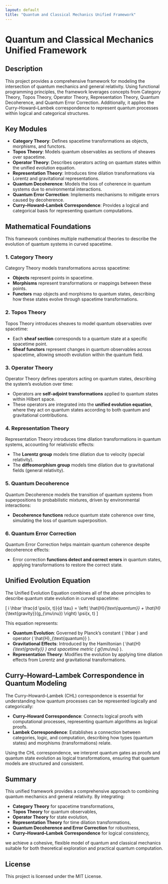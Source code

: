 ```yaml
---
layout: default
title: "Quantum and Classical Mechanics Unified Framework"
---
```


# Quantum and Classical Mechanics Unified Framework

## Description

This project provides a comprehensive framework for modeling the intersection of quantum mechanics and general relativity. Using functional programming principles, the framework leverages concepts from Category Theory, Topos Theory, Operator Theory, Representation Theory, Quantum Decoherence, and Quantum Error Correction. Additionally, it applies the Curry–Howard–Lambek correspondence to represent quantum processes within logical and categorical structures.

## Key Modules

- **Category Theory**: Defines spacetime transformations as objects, morphisms, and functors.
- **Topos Theory**: Models quantum observables as sections of sheaves over spacetime.
- **Operator Theory**: Describes operators acting on quantum states within the unified evolution equation.
- **Representation Theory**: Introduces time dilation transformations via Lorentz and gravitational representations.
- **Quantum Decoherence**: Models the loss of coherence in quantum systems due to environmental interactions.
- **Quantum Error Correction**: Implements mechanisms to mitigate errors caused by decoherence.
- **Curry–Howard–Lambek Correspondence**: Provides a logical and categorical basis for representing quantum computations.

## Mathematical Foundations

This framework combines multiple mathematical theories to describe the evolution of quantum systems in curved spacetime.

### 1. Category Theory

Category Theory models transformations across spacetime:

- **Objects** represent points in spacetime.
- **Morphisms** represent transformations or mappings between these points.
- **Functors** map objects and morphisms to quantum states, describing how these states evolve through spacetime transformations.

### 2. Topos Theory

Topos Theory introduces sheaves to model quantum observables over spacetime:

- Each **sheaf section** corresponds to a quantum state at a specific spacetime point.
- **Sheaf functors** represent changes in quantum observables across spacetime, allowing smooth evolution within the quantum field.

### 3. Operator Theory

Operator Theory defines operators acting on quantum states, describing the system’s evolution over time:

- Operators are **self-adjoint transformations** applied to quantum states within Hilbert space.
- These operators are integrated into the **unified evolution equation**, where they act on quantum states according to both quantum and gravitational contributions.

### 4. Representation Theory

Representation Theory introduces time dilation transformations in quantum systems, accounting for relativistic effects:

- The **Lorentz group** models time dilation due to velocity (special relativity).
- The **diffeomorphism group** models time dilation due to gravitational fields (general relativity).

### 5. Quantum Decoherence

Quantum Decoherence models the transition of quantum systems from superpositions to probabilistic mixtures, driven by environmental interactions:

- **Decoherence functions** reduce quantum state coherence over time, simulating the loss of quantum superposition.

### 6. Quantum Error Correction

Quantum Error Correction helps maintain quantum coherence despite decoherence effects:

- Error correction **functions detect and correct errors** in quantum states, applying transformations to restore the correct state.

## Unified Evolution Equation

The Unified Evolution Equation combines all of the above principles to describe quantum state evolution in curved spacetime:

\[
i \hbar \frac{d \psi(x, t)}{d \tau} = \left( \hat{H}_{\text{quantum}} + \hat{H}_{\text{gravity}}(g_{\mu\nu}) \right) \psi(x, t)
\]

This equation represents:

- **Quantum Evolution**: Governed by Planck’s constant \( \hbar \) and operator \( \hat{H}_{\text{quantum}} \).
- **Gravitational Effects**: Introduced by the Hamiltonian \( \hat{H}_{\text{gravity}} \) and spacetime metric \( g_{\mu\nu} \).
- **Representation Theory**: Modifies the evolution by applying time dilation effects from Lorentz and gravitational transformations.

## Curry–Howard–Lambek Correspondence in Quantum Modeling

The Curry–Howard–Lambek (CHL) correspondence is essential for understanding how quantum processes can be represented logically and categorically:

- **Curry–Howard Correspondence**: Connects logical proofs with computational processes, representing quantum algorithms as logical proofs.
- **Lambek Correspondence**: Establishes a connection between categories, logic, and computation, describing how types (quantum states) and morphisms (transformations) relate.

Using the CHL correspondence, we interpret quantum gates as proofs and quantum state evolution as logical transformations, ensuring that quantum models are structured and consistent.

## Summary

This unified framework provides a comprehensive approach to combining quantum mechanics and general relativity. By integrating:

- **Category Theory** for spacetime transformations,
- **Topos Theory** for quantum observables,
- **Operator Theory** for state evolution,
- **Representation Theory** for time dilation transformations,
- **Quantum Decoherence and Error Correction** for robustness,
- **Curry–Howard–Lambek Correspondence** for logical consistency,

we achieve a cohesive, flexible model of quantum and classical mechanics suitable for both theoretical exploration and practical quantum computation.

## License

This project is licensed under the MIT License.
